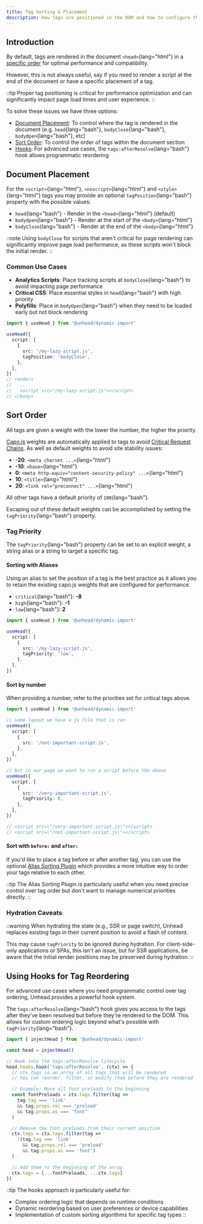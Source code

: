 ```yaml
---
title: Tag Sorting & Placement
description: How tags are positioned in the DOM and how to configure their order and location.
---
```


## Introduction

By default, tags are rendered in the document `<head>`{lang="html"} in a [specific order](#sort-order) for optimal performance and compatibility.

However, this is not always useful, say if you need to render a script at the end of the document or have a specific
placement of a tag.

::tip
Proper tag positioning is critical for performance optimization and can significantly impact page load times and user experience.
::

To solve these issues we have three options:

- [Document Placement](#document-placement): To control where the tag is rendered in the document (e.g. `head`{lang="bash"}, `bodyClose`{lang="bash"}, `bodyOpen`{lang="bash"}, etc)
- [Sort Order](#sort-order): To control the order of tags within the document section
- [Hooks](#using-hooks-for-tag-reordering): For advanced use cases, the `tags:afterResolve`{lang="bash"} hook allows programmatic reordering

## Document Placement

For the `<script>`{lang="html"}, `<noscript>`{lang="html"} and `<style>`{lang="html"} tags you may provide an optional `tagPosition`{lang="bash"} property with the possible values:

- `head`{lang="bash"} - Render in the `<head>`{lang="html"}  (default)
- `bodyOpen`{lang="bash"} - Render at the start of the `<body>`{lang="html"}
- `bodyClose`{lang="bash"} - Render at the end of the `<body>`{lang="html"}

::note
Using `bodyClose` for scripts that aren't critical for page rendering can significantly improve page load performance, as these scripts won't block the initial render.
::

### Common Use Cases

- **Analytics Scripts**: Place tracking scripts at `bodyClose`{lang="bash"} to avoid impacting page performance
- **Critical CSS**: Place essential styles in `head`{lang="bash"} with high priority
- **Polyfills**: Place in `bodyOpen`{lang="bash"} when they need to be loaded early but not block rendering

```ts
import { useHead } from '@unhead/dynamic-import'

useHead({
  script: [
    {
      src: '/my-lazy-script.js',
      tagPosition: 'bodyClose',
    },
  ],
})
// renders
//   ...
//   <script src="/my-lazy-script.js"></script>
// </body>
```

## Sort Order

All tags are given a weight with the lower the number, the higher the priority.

[Capo.js](https://rviscomi.github.io/capo.js/) weights are automatically applied to tags to avoid [Critical Request Chains](https://web.dev/critical-request-chains/). As
well as default weights to avoid site stability issues:

- **-20**: `<meta charset ...>`{lang="html"}
- **-10**: `<base>`{lang="html"}
- **0**: `<meta http-equiv="content-security-policy" ...>`{lang="html"}
- **10**: `<title>`{lang="html"}
- **20**: `<link rel="preconnect" ...>`{lang="html"}

All other tags have a default priority of `100`{lang="bash"}.

Escaping out of these default weights can be accomplished by setting the `tagPriority`{lang="bash"} property.

### Tag Priority

The `tagPriority`{lang="bash"} property can be set to an explicit weight, a string alias or a string to target a specific tag.

#### Sorting with Aliases

Using an alias to set the position of a tag is the best practice as it allows you to retain the existing capo.js weights
that are configured for performance.

- `critical`{lang="bash"}: **-8**
- `high`{lang="bash"}: **-1**
- `low`{lang="bash"}: **2**

```ts
import { useHead } from '@unhead/dynamic-import'

useHead({
  script: [
    {
      src: '/my-lazy-script.js',
      tagPriority: 'low',
    },
  ],
})
```

#### Sort by number

When providing a number, refer to the priorities set for critical tags above.

```ts
import { useHead } from '@unhead/dynamic-import'

// some layout we have a js file that is ran
useHead({
  script: [
    {
      src: '/not-important-script.js',
    },
  ],
})

// but in our page we want to run a script before the above
useHead({
  script: [
    {
      src: '/very-important-script.js',
      tagPriority: 0,
    },
  ],
})

// <script src=\"/very-important-script.js\"></script>
// <script src=\"/not-important-script.js\"></script>
```

#### Sort with `before:` and `after:`

If you'd like to place a tag before or after another tag, you can use the optional [Alias Sorting Plugin](/plugins/alias-sorting) which provides a more intuitive way to order your tags relative to each other.

::tip
The Alias Sorting Plugin is particularly useful when you need precise control over tag order but don't want to manage numerical priorities directly.
::

### Hydration Caveats

::warning
When hydrating the state (e.g., SSR or page switch), Unhead replaces existing tags in their current position to avoid a flash of content.

This may cause `tagPriority` to be ignored during hydration. For client-side-only applications or SPAs, this isn't an issue, but for SSR applications, be aware that the initial render positions may be preserved during hydration.
::

## Using Hooks for Tag Reordering

For advanced use cases where you need programmatic control over tag ordering, Unhead provides a powerful hook system.

The `tags:afterResolve`{lang="bash"} hook gives you access to the tags after they've been resolved but before they're rendered to the DOM. This allows for custom ordering logic beyond what's possible with `tagPriority`{lang="bash"}.

```ts
import { injectHead } from '@unhead/dynamic-import'

const head = injectHead()

// Hook into the tags:afterResolve lifecycle
head.hooks.hook('tags:afterResolve', (ctx) => {
  // ctx.tags is an array of all tags that will be rendered
  // You can reorder, filter, or modify them before they are rendered

  // Example: Move all font preloads to the beginning
  const fontPreloads = ctx.tags.filter(tag =>
    tag.tag === 'link'
    && tag.props.rel === 'preload'
    && tag.props.as === 'font'
  )

  // Remove the font preloads from their current position
  ctx.tags = ctx.tags.filter(tag =>
    !(tag.tag === 'link'
      && tag.props.rel === 'preload'
      && tag.props.as === 'font')
  )

  // Add them to the beginning of the array
  ctx.tags = [...fontPreloads, ...ctx.tags]
})
```

::tip
The hooks approach is particularly useful for:
- Complex ordering logic that depends on runtime conditions
- Dynamic reordering based on user preferences or device capabilities
- Implementation of custom sorting algorithms for specific tag types
::
